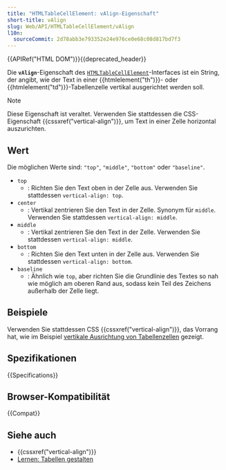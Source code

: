 ```yaml
---
title: "HTMLTableCellElement: vAlign-Eigenschaft"
short-title: vAlign
slug: Web/API/HTMLTableCellElement/vAlign
l10n:
  sourceCommit: 2d78abb3e793352e24e976ce0e68c08d817bd7f3
---
```


{{APIRef("HTML DOM")}}{{deprecated_header}}

Die **`vAlign`**-Eigenschaft des [`HTMLTableCellElement`](/de/docs/Web/API/HTMLTableCellElement)-Interfaces ist ein String, der angibt, wie der Text in einer {{htmlelement("th")}}- oder {{htmlelement("td")}}-Tabellenzelle vertikal ausgerichtet werden soll.

> [!NOTE]
> Diese Eigenschaft ist veraltet. Verwenden Sie stattdessen die CSS-Eigenschaft {{cssxref("vertical-align")}}, um Text in einer Zelle horizontal auszurichten.

## Wert

Die möglichen Werte sind: `"top"`, `"middle"`, `"bottom"` oder `"baseline"`.

- `top`
  - : Richten Sie den Text oben in der Zelle aus. Verwenden Sie stattdessen `vertical-align: top`.
- `center`
  - : Vertikal zentrieren Sie den Text in der Zelle. Synonym für `middle`. Verwenden Sie stattdessen `vertical-align: middle`.
- `middle`
  - : Vertikal zentrieren Sie den Text in der Zelle. Verwenden Sie stattdessen `vertical-align: middle`.
- `bottom`
  - : Richten Sie den Text unten in der Zelle aus. Verwenden Sie stattdessen `vertical-align: bottom`.
- `baseline`
  - : Ähnlich wie `top`, aber richten Sie die Grundlinie des Textes so nah wie möglich am oberen Rand aus, sodass kein Teil des Zeichens außerhalb der Zelle liegt.

## Beispiele

Verwenden Sie stattdessen CSS {{cssxref("vertical-align")}}, das Vorrang hat, wie im Beispiel [vertikale Ausrichtung von Tabellenzellen](/de/docs/Web/CSS/Reference/Properties/vertical-align#vertical_alignment_in_a_table_cell) gezeigt.

## Spezifikationen

{{Specifications}}

## Browser-Kompatibilität

{{Compat}}

## Siehe auch

- {{cssxref("vertical-align")}}
- [Lernen: Tabellen gestalten](/de/docs/Learn_web_development/Core/Styling_basics/Tables)
